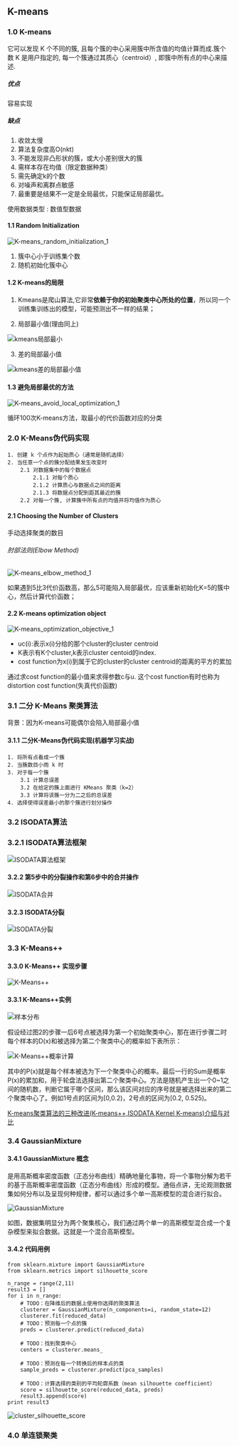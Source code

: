 ﻿## K-means
### 1.0 K-means
它可以发现 K 个不同的簇, 且每个簇的中心采用簇中所含值的均值计算而成.簇个数 K 是用户指定的, 每一个簇通过其质心（centroid）, 即簇中所有点的中心来描述.

##### 优点
容易实现
##### 缺点
1. 收敛太慢
2. 算法复杂度高O(nkt)
3. 不能发现非凸形状的簇，或大小差别很大的簇
4. 需样本存在均值（限定数据种类）
6. 需先确定k的个数
7. 对噪声和离群点敏感
8. 最重要是结果不一定是全局最优，只能保证局部最优。


使用数据类型 : 数值型数据

#### 1.1 Random Initialization
![K-means_random_initialization_1](https://i.imgur.com/mNSNn6i.png)

1. 簇中心小于训练集个数
2. 随机初始化簇中心

#### 1.2  K-means的局限
1. Kmeans是爬山算法,它非常**依赖于你的初始聚类中心所处的位置**，所以同一个训练集训练出的模型，可能预测出不一样的结果；

2. 局部最小值(理由同上)

![kmeans局部最小](https://i.imgur.com/wvXiaBV.png)

3. 差的局部最小值

![kmeans差的局部最小值](https://i.imgur.com/CIZnV0A.png)

#### 1.3 避免局部最优的方法
![K-means_avoid_local_optimization_1](https://i.imgur.com/TIozItH.png)

循环100次K-means方法，取最小的代价函数对应的分类


### 2.0 K-Means伪代码实现
```
1. 创建 k 个点作为起始质心（通常是随机选择）
2. 当任意一个点的簇分配结果发生改变时
    2.1 对数据集中的每个数据点
        2.1.1 对每个质心
        2.1.2 计算质心与数据点之间的距离
        2.1.3 将数据点分配到距其最近的簇
    2.2 对每一个簇, 计算簇中所有点的均值并将均值作为质心
```
#### 2.1 Choosing the Number of Clusters
手动选择聚类的数目

###### 肘部法则(Elbow Method)
![K-means_elbow_method_1](https://i.imgur.com/DCjPL2Q.png)

如果遇到5比3代价函数高，那么5可能陷入局部最优，应该重新初始化K=5的簇中心，然后计算代价函数；


#### 2.2 K-means optimization object
![K-means_optimization_objective_1](https://i.imgur.com/pQTG1Qd.png)

- uc(i):表示x(i)分给的那个cluster的cluster centroid
- K表示有K个cluster,k表示cluster centoid的index.
- cost function为x(i)到属于它的cluster的cluster centroid的距离的平方的累加

通过求cost function的最小值来求得参数c与u.
这个cost function有时也称为distortion cost function(失真代价函数)

### 3.1 二分 K-Means 聚类算法
背景：因为K-means可能偶尔会陷入局部最小值

#### 3.1.1 二分K-Means伪代码实现(机器学习实战)
```
1. 将所有点看成一个簇
2. 当簇数目小雨 k 时
3. 对于每一个簇
    3.1 计算总误差
    3.2 在给定的簇上面进行 KMeans 聚类（k=2）
    3.3 计算将该簇一分为二之后的总误差
4. 选择使得误差最小的那个簇进行划分操作
```

### 3.2 ISODATA算法
### 3.2.1 ISODATA算法框架
![ISODATA算法框架](https://images2015.cnblogs.com/blog/1024143/201701/1024143-20170111025949447-680611657.png)

#### 3.2.2 第5步中的分裂操作和第6步中的合并操作
![ISODATA合并](https://images2015.cnblogs.com/blog/1024143/201701/1024143-20170111025951775-1194408309.png)

#### 3.2.3 ISODATA分裂
![ISODATA分裂](https://images2015.cnblogs.com/blog/1024143/201701/1024143-20170111025954494-895315300.png)

### 3.3 K-Means++
#### 3.3.0 K-Means++ 实现步骤
![K-Means++](https://images2015.cnblogs.com/blog/1024143/201701/1024143-20170111025934541-260409014.png)

#### 3.3.1 K-Means++实例
![样本分布](https://images2015.cnblogs.com/blog/1024143/201701/1024143-20170111025944728-1116870094.png)

假设经过图2的步骤一后6号点被选择为第一个初始聚类中心，那在进行步骤二时每个样本的D(x)和被选择为第二个聚类中心的概率如下表所示：

![K-Means++概率计算](https://images2015.cnblogs.com/blog/1024143/201701/1024143-20170111025946338-787569010.png)

其中的P(x)就是每个样本被选为下一个聚类中心的概率。最后一行的Sum是概率P(x)的累加和，用于轮盘法选择出第二个聚类中心。方法是随机产生出一个0~1之间的随机数，判断它属于哪个区间，那么该区间对应的序号就是被选择出来的第二个聚类中心了。例如1号点的区间为[0,0.2)，2号点的区间为[0.2, 0.525)。

[K-means聚类算法的三种改进(K-means++,ISODATA,Kernel K-means)介绍与对比](https://www.cnblogs.com/yixuan-xu/p/6272208.html "K-means聚类算法的三种改进(K-means++,ISODATA,Kernel K-means)介绍与对比")

### 3.4 GaussianMixture
#### 3.4.1 GaussianMixture 概念
是用高斯概率密度函数（正态分布曲线）精确地量化事物，将一个事物分解为若干的基于高斯概率密度函数（正态分布曲线）形成的模型。通俗点讲，无论观测数据集如何分布以及呈现何种规律，都可以通过多个单一高斯模型的混合进行拟合。

![GaussianMixture](https://i.imgur.com/cPzypaa.png)

如图，数据集明显分为两个聚集核心，我们通过两个单一的高斯模型混合成一个复杂模型来拟合数据。这就是一个混合高斯模型。

#### 3.4.2 代码用例
```
from sklearn.mixture import GaussianMixture
from sklearn.metrics import silhouette_score

n_range = range(2,11)
result3 = []
for i in n_range:
    # TODO：在降维后的数据上使用你选择的聚类算法
    clusterer = GaussianMixture(n_components=i, random_state=12)
    clusterer.fit(reduced_data)
    # TODO：预测每一个点的簇
    preds = clusterer.predict(reduced_data)

    # TODO：找到聚类中心
    centers = clusterer.means_

    # TODO：预测在每一个转换后的样本点的类
    sample_preds = clusterer.predict(pca_samples)

    # TODO：计算选择的类别的平均轮廓系数（mean silhouette coefficient）
    score = silhouette_score(reduced_data, preds)
    result3.append(score)
print result3
```

![cluster_silhouette_score](https://i.imgur.com/35Jptkd.png)



### 4.0 单连锁聚类
